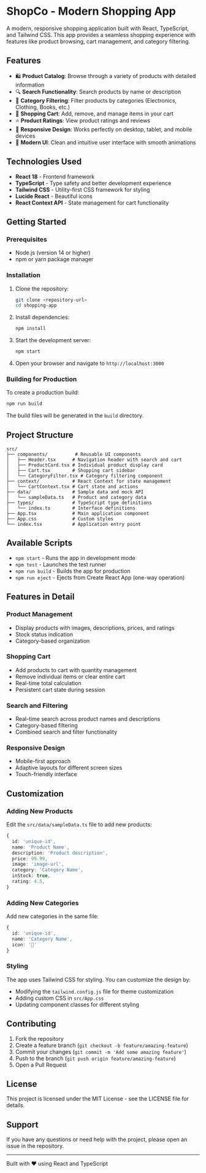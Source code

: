 # ShopCo - Modern Shopping App

A modern, responsive shopping application built with React, TypeScript, and Tailwind CSS. This app provides a seamless shopping experience with features like product browsing, cart management, and category filtering.

## Features

- 🛍️ **Product Catalog**: Browse through a variety of products with detailed information
- 🔍 **Search Functionality**: Search products by name or description
- 📱 **Category Filtering**: Filter products by categories (Electronics, Clothing, Books, etc.)
- 🛒 **Shopping Cart**: Add, remove, and manage items in your cart
- ⭐ **Product Ratings**: View product ratings and reviews
- 📱 **Responsive Design**: Works perfectly on desktop, tablet, and mobile devices
- 🎨 **Modern UI**: Clean and intuitive user interface with smooth animations

## Technologies Used

- **React 18** - Frontend framework
- **TypeScript** - Type safety and better development experience
- **Tailwind CSS** - Utility-first CSS framework for styling
- **Lucide React** - Beautiful icons
- **React Context API** - State management for cart functionality

## Getting Started

### Prerequisites

- Node.js (version 14 or higher)
- npm or yarn package manager

### Installation

1. Clone the repository:
   ```bash
   git clone <repository-url>
   cd shopping-app
   ```

2. Install dependencies:
   ```bash
   npm install
   ```

3. Start the development server:
   ```bash
   npm start
   ```

4. Open your browser and navigate to `http://localhost:3000`

### Building for Production

To create a production build:

```bash
npm run build
```

The build files will be generated in the `build` directory.

## Project Structure

```
src/
├── components/          # Reusable UI components
│   ├── Header.tsx      # Navigation header with search and cart
│   ├── ProductCard.tsx # Individual product display card
│   ├── Cart.tsx        # Shopping cart sidebar
│   └── CategoryFilter.tsx # Category filtering component
├── context/            # React Context for state management
│   └── CartContext.tsx # Cart state and actions
├── data/               # Sample data and mock API
│   └── sampleData.ts   # Product and category data
├── types/              # TypeScript type definitions
│   └── index.ts        # Interface definitions
├── App.tsx             # Main application component
├── App.css             # Custom styles
└── index.tsx           # Application entry point
```

## Available Scripts

- `npm start` - Runs the app in development mode
- `npm test` - Launches the test runner
- `npm run build` - Builds the app for production
- `npm run eject` - Ejects from Create React App (one-way operation)

## Features in Detail

### Product Management
- Display products with images, descriptions, prices, and ratings
- Stock status indication
- Category-based organization

### Shopping Cart
- Add products to cart with quantity management
- Remove individual items or clear entire cart
- Real-time total calculation
- Persistent cart state during session

### Search and Filtering
- Real-time search across product names and descriptions
- Category-based filtering
- Combined search and filter functionality

### Responsive Design
- Mobile-first approach
- Adaptive layouts for different screen sizes
- Touch-friendly interface

## Customization

### Adding New Products
Edit the `src/data/sampleData.ts` file to add new products:

```typescript
{
  id: 'unique-id',
  name: 'Product Name',
  description: 'Product description',
  price: 99.99,
  image: 'image-url',
  category: 'Category Name',
  inStock: true,
  rating: 4.5,
}
```

### Adding New Categories
Add new categories in the same file:

```typescript
{
  id: 'unique-id',
  name: 'Category Name',
  icon: '🎯'
}
```

### Styling
The app uses Tailwind CSS for styling. You can customize the design by:
- Modifying the `tailwind.config.js` file for theme customization
- Adding custom CSS in `src/App.css`
- Updating component classes for different styling

## Contributing

1. Fork the repository
2. Create a feature branch (`git checkout -b feature/amazing-feature`)
3. Commit your changes (`git commit -m 'Add some amazing feature'`)
4. Push to the branch (`git push origin feature/amazing-feature`)
5. Open a Pull Request

## License

This project is licensed under the MIT License - see the LICENSE file for details.

## Support

If you have any questions or need help with the project, please open an issue in the repository.

---

Built with ❤️ using React and TypeScript
